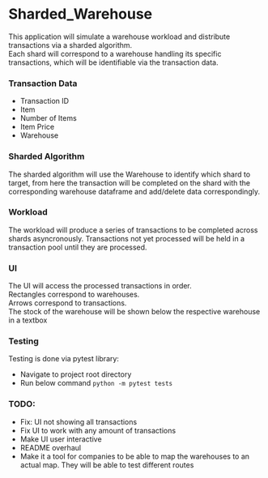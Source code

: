 # Sharded_Warehouse

This application will simulate a warehouse workload and distribute transactions via a sharded algorithm.  
Each shard will correspond to a warehouse handling its specific transactions, which will be identifiable via the transaction data.

### Transaction Data
- Transaction ID
- Item
- Number of Items
- Item Price
- Warehouse


### Sharded Algorithm
The sharded algorithm will use the Warehouse to identify which shard to target, from here the transaction will be completed on the shard with the corresponding warehouse
dataframe and add/delete data correspondingly.

### Workload
The workload will produce a series of transactions to be completed across shards asyncronously. Transactions not yet processed will be held in a transaction pool until they are processed.


### UI
The UI will access the processed transactions in order.  
Rectangles correspond to warehouses.  
Arrows correspond to transactions.  
The stock of the warehouse will be shown below the respective warehouse in a textbox

### Testing
Testing is done via pytest library:

- Navigate to project root directory
- Run below command
`python -m pytest tests`

### TODO:
- Fix: UI not showing all transactions
- Fix UI to work with any amount of transactions
- Make UI user interactive
- README overhaul
- Make it a tool for companies to be able to map the warehouses to an actual map. They will be able to test different routes